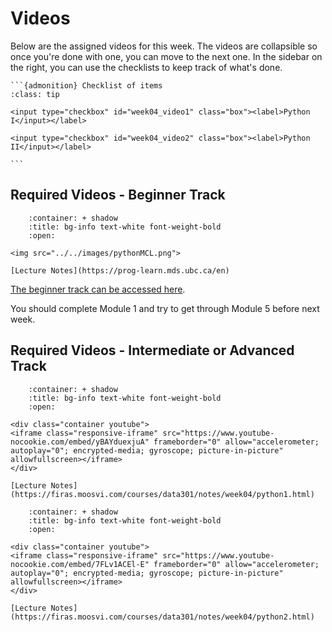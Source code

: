 # Videos

Below are the assigned videos for this week. 
The videos are collapsible so once you're done with one, you can move to the next one.
In the sidebar on the right, you can use the checklists to keep track of what's done.

````{margin}
```{admonition} Checklist of items
:class: tip

<input type="checkbox" id="week04_video1" class="box"><label>Python I</input></label>

<input type="checkbox" id="week04_video2" class="box"><label>Python II</input></label>

```
````

## Required Videos - Beginner Track

```{dropdown} 1. Module 1 and 2
    :container: + shadow
    :title: bg-info text-white font-weight-bold
    :open:

<img src="../../images/pythonMCL.png">

[Lecture Notes](https://prog-learn.mds.ubc.ca/en)
```

[The beginner track can be accessed here]().

You should complete Module 1 and try to get through Module 5 before next week.


## Required Videos - Intermediate or Advanced Track

```{dropdown} 1. Python I
    :container: + shadow
    :title: bg-info text-white font-weight-bold
    :open:

<div class="container youtube">
<iframe class="responsive-iframe" src="https://www.youtube-nocookie.com/embed/yBAYduexjuA" frameborder="0" allow="accelerometer; autoplay="0"; encrypted-media; gyroscope; picture-in-picture" allowfullscreen></iframe>
</div>

[Lecture Notes](https://firas.moosvi.com/courses/data301/notes/week04/python1.html)
```

```{dropdown} 2. Python II
    :container: + shadow
    :title: bg-info text-white font-weight-bold
    :open:

<div class="container youtube">
<iframe class="responsive-iframe" src="https://www.youtube-nocookie.com/embed/7FLv1ACEl-E" frameborder="0" allow="accelerometer; autoplay="0"; encrypted-media; gyroscope; picture-in-picture" allowfullscreen></iframe>
</div>

[Lecture Notes](https://firas.moosvi.com/courses/data301/notes/week04/python2.html)
```